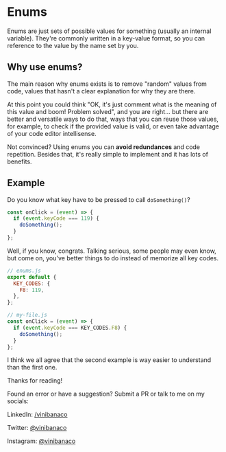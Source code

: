 # Enums

Enums are just sets of possible values for something (usually an internal variable). They're
commonly written in a key-value format, so you can reference to the value by the name set by you.

## Why use enums?

The main reason why enums exists is to remove "random" values from code, values that hasn't a clear
explanation for why they are there.

At this point you could think "OK, it's just comment what is the meaning of this value and boom!
Problem solved", and you are right... but there are better and versatile ways to do that, ways that
you can reuse those values, for example, to check if the provided value is valid, or even take
advantage of your code editor intellisense.

Not convinced? Using enums you can **avoid redundances** and code repetition. Besides that, it's
really simple to implement and it has lots of benefits.

## Example

Do you know what key have to be pressed to call `doSomething()`?

```jsx
const onClick = (event) => {
  if (event.keyCode === 119) {
    doSomething();
  }
};
```

Well, if you know, congrats. Talking serious, some people may even know, but come on, you've better
things to do instead of memorize all key codes.

```jsx
// enums.js
export default {
  KEY_CODES: {
    F8: 119,
  },
};

// my-file.js
const onClick = (event) => {
  if (event.keyCode === KEY_CODES.F8) {
    doSomething();
  }
};
```

I think we all agree that the second example is way easier to understand than the first one.

Thanks for reading!

Found an error or have a suggestion? Submit a PR or talk to me on my socials:

LinkedIn: [/vinibanaco](https://www.linkedin.com/in/vinibanaco/)

Twitter: [@vinibanaco](https://twitter.com/vinibanaco)

Instagram: [@vinibanaco](https://www.instagram.com/vinibanaco)

